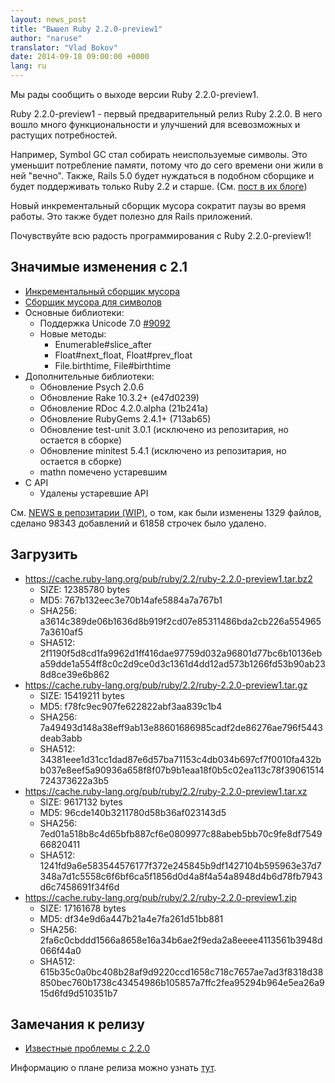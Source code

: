```yaml
---
layout: news_post
title: "Вышел Ruby 2.2.0-preview1"
author: "naruse"
translator: "Vlad Bokov"
date: 2014-09-18 09:00:00 +0000
lang: ru
---
```


Мы рады сообщить о выходе версии Ruby 2.2.0-preview1.

Ruby 2.2.0-preview1 - первый предварительный релиз Ruby 2.2.0.
В него вошло много функциональности и улучшений для всевозможных и
растущих потребностей.

Например, Symbol GC стал собирать неиспользуемые символы. Это уменьшит
потребление памяти, потому что до сего времени они жили в ней "вечно".
Также, Rails 5.0 будет нуждаться в подобном сборщике и будет поддерживать только
Ruby 2.2 и старше. (См. [пост в их блоге](http://weblog.rubyonrails.org/2014/8/20/Rails-4-2-beta1/))

Новый инкрементальный сборщик мусора сократит паузы во время работы.
Это также будет полезно для Rails приложений.

Почувствуйте всю радость программирования с Ruby 2.2.0-preview1!

## Значимые изменения с 2.1

* [Инкрементальный сборщик мусора](https://bugs.ruby-lang.org/issues/10137)
* [Сборщик мусора для символов](https://bugs.ruby-lang.org/issues/9634)
* Основные библиотеки:
  * Поддержка Unicode 7.0 [#9092](https://bugs.ruby-lang.org/issues/9092)
  * Новые методы:
    * Enumerable#slice_after
    * Float#next_float, Float#prev_float
    * File.birthtime, File#birthtime
* Дополнительные библиотеки:
  * Обновление Psych 2.0.6
  * Обновление Rake 10.3.2+ (e47d0239)
  * Обновление RDoc 4.2.0.alpha (21b241a)
  * Обновление RubyGems 2.4.1+ (713ab65)
  * Обновление test-unit 3.0.1 (исключено из репозитария, но остается в сборке)
  * Обновление minitest 5.4.1 (исключено из репозитария, но остается в сборке)
  * mathn помечено устаревшим
* C API
  * Удалены устаревшие API

См. [NEWS в репозитарии (WIP)](https://github.com/ruby/ruby/blob/v2_2_0_preview1/NEWS), о том,
как были изменены 1329 файлов, сделано 98343 добавлений и 61858 строчек было удалено.

## Загрузить

* <https://cache.ruby-lang.org/pub/ruby/2.2/ruby-2.2.0-preview1.tar.bz2>
  * SIZE:   12385780 bytes
  * MD5:    767b132eec3e70b14afe5884a7a767b1
  * SHA256: a3614c389de06b1636d8b919f2cd07e85311486bda2cb226a5549657a3610af5
  * SHA512: 2f1190f5d8cd1fa9962d1ff416dae97759d032a96801d77bc6b10136eba59dde1a554ff8c0c2d9ce0d3c1361d4dd12ad573b1266fd53b90ab238d8ce39e6b862
* <https://cache.ruby-lang.org/pub/ruby/2.2/ruby-2.2.0-preview1.tar.gz>
  * SIZE:   15419211 bytes
  * MD5:    f78fc9ec907fe622822abf3aa839c1b4
  * SHA256: 7a49493d148a38eff9ab13e88601686985cadf2de86276ae796f5443deab3abb
  * SHA512: 34381eee1d31cc1dad87e6d57ba71153c4db034b697cf7f0010fa432bb037e8eef5a90936a658f8f07b9b1eaa18f0b5c02ea113c78f39061514724373622a3b5
* <https://cache.ruby-lang.org/pub/ruby/2.2/ruby-2.2.0-preview1.tar.xz>
  * SIZE:   9617132 bytes
  * MD5:    96cde140b3211780d58b36af023143d5
  * SHA256: 7ed01a518b8c4d65bfb887cf6e0809977c88abeb5bb70c9fe8df754966820411
  * SHA512: 1241fd9a6e583544576177f372e245845b9df1427104b595963e37d7348a7d1c5558c6f6bf6ca5f1856d0d4a8f4a54a8948d4b6d78fb7943d6c7458691f34f6d
* <https://cache.ruby-lang.org/pub/ruby/2.2/ruby-2.2.0-preview1.zip>
  * SIZE:   17161678 bytes
  * MD5:    df34e9d6a447b21a4e7fa261d51bb881
  * SHA256: 2fa6c0cbddd1566a8658e16a34b6ae2f9eda2a8eeee4113561b3948d066f44a0
  * SHA512: 615b35c0a0bc408b28af9d9220ccd1658c718c7657ae7ad3f8318d38850bec760b1738c43454986b105857a7ffc2fea95294b964e5ea26a915d6fd9d510351b7

## Замечания к релизу

* [Известные проблемы с 2.2.0](https://bugs.ruby-lang.org/projects/ruby-trunk/issues?query_id=115)

Информацию о плане релиза можно узнать [тут](https://bugs.ruby-lang.org/projects/ruby-trunk/wiki/ReleaseEngineering22).
